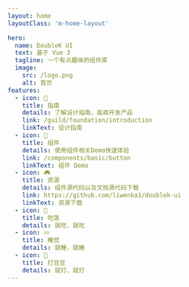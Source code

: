 ```yaml
---
layout: home
layoutClass: 'm-home-layout'

hero:
  name: DoubleK UI
  text: 基于 Vue 3
  tagline: 一个有点趣味的组件库
  image:
    src: /logo.png
    alt: 首页
features:
  - icon: 🎏
    title: 指南
    details: 了解设计指南，高效开发产品
    link: /guild/foundation/introduction
    linkText: 设计指南
  - icon: 📗
    title: 组件
    details: 使用组件相关Demo快速体验
    link: /components/basic/button
    linkText: 组件 Demo
  - icon: 🎮
    title: 资源
    details: 组件源代码以及文档源代码下载
    link: https://github.com/liwenka1/doublek-ui
    linkText: 资源下载
  - icon: 🍜
    title: 吃饭
    details: 就吃，就吃
  - icon: 💤
    title: 睡觉
    details: 就睡，就睡
  - icon: 👊
    title: 打豆豆
    details: 就打，就打
---
```


<style>
</style>
